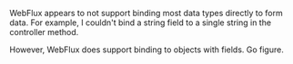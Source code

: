 WebFlux appears to not support binding most data types directly to form data.
For example, I couldn't bind a string field to a single string in the controller
method.

However, WebFlux does support binding to objects with fields.
Go figure.